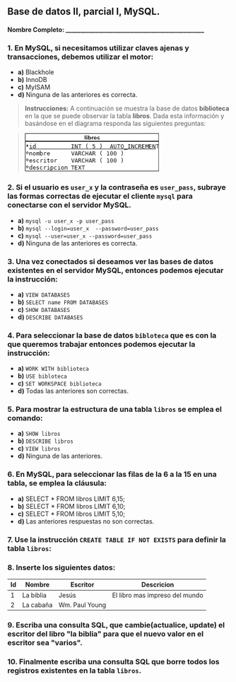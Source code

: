 ## Base de datos II, parcial I, MySQL.

#### Nombre Completo: _______________________________________________


### 1. En MySQL, si necesitamos utilizar claves ajenas y transacciones, debemos utilizar el motor:

- **a)** Blackhole
- **b)** InnoDB
- **c)** MyISAM
- **d)** Ninguna de las anteriores es correcta.

> **Instrucciones:** A continuación se muestra la base de datos **biblioteca** en la que se puede observar la tabla **libros**. Dada esta información y basándose en el diagrama responda las siguientes preguntas:

> ![libros-bd.png](libros-bd.png)

### 2. Si el usuario es `user_x` y la contraseña es `user_pass`, subraye las formas correctas de ejecutar el cliente `mysql` para conectarse con el servidor MySQL.

- **a)** `mysql -u user_x -p user_pass`
- **b)** `mysql --login=user_x  --password=user_pass`
- **c)** `mysql --user=user_x --password=user_pass`
- **d)** Ninguna de las anteriores es correcta.

### 3. Una vez conectados si deseamos ver las bases de datos existentes en el servidor MySQL, entonces podemos ejecutar la instrucción:

- **a)** `VIEW DATABASES`
- **b)** `SELECT name FROM DATABASES`
- **c)** `SHOW DATABASES`
- **d)** `DESCRIBE DATABASES`


### 4. Para seleccionar la base de datos `bibloteca` que es con la que queremos trabajar entonces podemos ejecutar la instrucción:
- **a)** `WORK WITH biblioteca`
- **b)** `USE bibloteca`
- **c)** `SET WORKSPACE biblioteca`
- **d)** Todas las anteriores son correctas.

### 5. Para mostrar la estructura de una tabla `libros` se emplea el comando:
- **a)** `SHOW libros`
- **b)** `DESCRIBE libros`
- **c)** `VIEW libros`
- **d)** Ninguna de las anteriores.

### 6. En MySQL, para seleccionar las filas de la 6 a la 15 en una tabla, se emplea la cláusula:
- **a)** SELECT * FROM libros LIMIT 6,15;
- **b)** SELECT * FROM libros LIMIT 6,10;
- **c)** SELECT * FROM libros LIMIT 5,10;
- **d)** Las anteriores respuestas no son correctas.

### 7. Use la instrucción `CREATE TABLE IF NOT EXISTS` para definir la tabla `libros`:


### 8. Inserte los siguientes datos:


<table>
	<thead>
		<tr>
			<th>Id</th>
			<th>Nombre</th>
			<th>Escritor</th>
			<th>Descricion</th>
		</tr>
	</thead>
	<tbody>
		<tr>
			<td>1</td>
			<td>La biblia</td>
			<td>Jesús</td>
			<td>El libro mas impreso del mundo</td>
		</tr>
		<tr>
			<td>2</td>
			<td>La cabaña</td>
			<td>Wm. Paul Young</td>
			<td></td>
		</tr>
	</tbody>
</table>

### 9. Escriba una consulta SQL, que cambie(actualice, update) el escritor del libro "la biblia" para que el nuevo valor en el escritor sea "varios".


### 10. Finalmente escriba una consulta SQL que borre todos los registros existentes en la tabla `libros`.